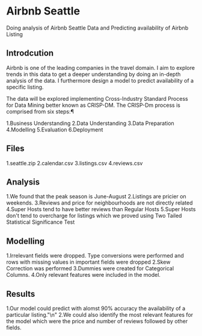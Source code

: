 # Airbnb Seattle
Doing analysis of Airbnb Seattle Data and Predicting availability of Airbnb Listing

## Introdcution
Airbnb is one of the leading companies in the travel domain. I aim to explore trends in this data to get a deeper understanding by doing an in-depth analysis of the data. I furthermore design a model to predict availability of a specific listing.

The data will be explored implementing Cross-Industry Standard Process for Data Mining better known as CRISP-DM. The CRISP-Dm process is comprised from six steps:¶

1.Business Understanding
2.Data Understanding
3.Data Preparation
4.Modelling
5.Evaluation
6.Deployment

## Files
1.seattle.zip 
2.calendar.csv 
3.listings.csv 
4.reviews.csv 

## Analysis 

1.We found that the peak season is June-August
2.Listings are pricier on weekends.
3.Reviews and price for neighbourhoods are not directly related
4.Super Hosts tend to have better reviews than Regular Hosts
5.Super Hosts don't tend to overcharge for listings which we proved using Two Tailed Statistical Significance Test


## Modelling

1.Irrelevant fields were dropped. Type conversions were performed and rows with missing values in important fields were dropped
2.Skew Correction was performed
3.Dummies were created for Categorical Columns.
4.Only relevant features were included in the model.

## Results

1.Our model could predict with alomst 90% accuracy the availability of a particular listing."\n"
2.We could also identify the most relevant features for the model which were the price and number of reviews followed by other fields.
